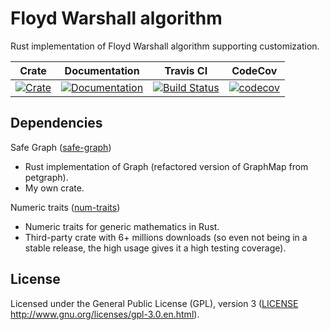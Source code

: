 # Floyd Warshall algorithm

Rust implementation of Floyd Warshall algorithm supporting customization. 

|Crate|Documentation|Travis CI|CodeCov|
|:---:|:-----------:|:-------:|:-----:|
|[![Crate](http://meritbadge.herokuapp.com/floyd-warshall-alg)](https://crates.io/crates/floyd-warshall-alg)|[![Documentation](https://docs.rs/floyd-warshall-alg/badge.svg)](https://docs.rs/floyd-warshall-alg)|[![Build Status](https://travis-ci.org/dalibor-matura/floyd-warshall-alg.svg?branch=master)](https://travis-ci.org/dalibor-matura/floyd-warshall-alg)|[![codecov](https://codecov.io/gh/dalibor-matura/floyd-warshall-alg/branch/master/graph/badge.svg)](https://codecov.io/gh/dalibor-matura/floyd-warshall-alg)

## Dependencies

Safe Graph ([safe-graph](https://crates.io/crates/safe-graph))
* Rust implementation of Graph (refactored version of GraphMap from petgraph).
* My own crate.

Numeric traits ([num-traits](https://crates.io/crates/num-traits))
* Numeric traits for generic mathematics in Rust.
* Third-party crate with 6+ millions downloads (so even not being in a stable release, the high usage gives it a high testing coverage).


## License
Licensed under the General Public License (GPL), version 3 ([LICENSE](https://github.com/dalibor-matura/floyd-warshall-alg/blob/master/LICENSE) http://www.gnu.org/licenses/gpl-3.0.en.html).
